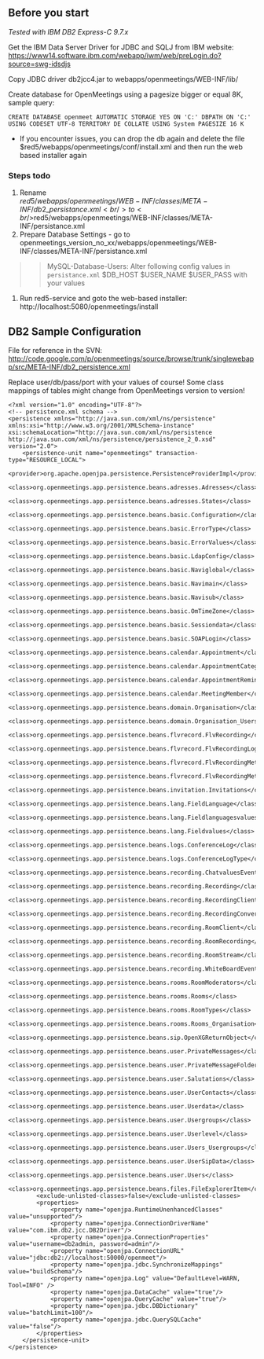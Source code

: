 ## Before you start ##

_Tested with IBM DB2 Express-C 9.7.x_

Get the IBM Data Server Driver for JDBC and SQLJ from IBM website: https://www14.software.ibm.com/webapp/iwm/web/preLogin.do?source=swg-idsdjs

Copy JDBC driver db2jcc4.jar to webapps/openmeetings/WEB-INF/lib/

Create database for OpenMeetings using a pagesize bigger or equal 8K, sample query:
```
CREATE DATABASE openmeet AUTOMATIC STORAGE YES ON 'C:' DBPATH ON 'C:' USING CODESET UTF-8 TERRITORY DE COLLATE USING System PAGESIZE 16 K
```

  * If you encounter issues, you can drop the db again and delete the file $red5/webapps/openmeetings/conf/install.xml and then run the web based installer again

### Steps todo ###
  1. Rename<br />$red5/webapps/openmeetings/WEB-INF/classes/META-INF/db2\_persistance.xml<br />to<br />$red5/webapps/openmeetings/WEB-INF/classes/META-INF/persistance.xml
  1. Prepare Database Settings - go to openmeetings\_version\_no\_xx/webapps/openmeetings/WEB-INF/classes/META-INF/persistance.xml
> > MySQL-Database-Users: Alter following config values in `persistance.xml` $DB\_HOST $USER\_NAME $USER\_PASS with your values
  1. Run red5-service and goto the web-based installer: http://localhost:5080/openmeetings/install

## DB2 Sample Configuration ##

File for reference in the SVN:
http://code.google.com/p/openmeetings/source/browse/trunk/singlewebapp/src/META-INF/db2_persistence.xml

Replace user/db/pass/port with your values of course!
Some class mappings of tables might change from OpenMeetings version to version!

```
<?xml version="1.0" encoding="UTF-8"?>
<!-- persistence.xml schema -->
<persistence xmlns="http://java.sun.com/xml/ns/persistence" xmlns:xsi="http://www.w3.org/2001/XMLSchema-instance" xsi:schemaLocation="http://java.sun.com/xml/ns/persistence http://java.sun.com/xml/ns/persistence/persistence_2_0.xsd" version="2.0">
	<persistence-unit name="openmeetings" transaction-type="RESOURCE_LOCAL">
		<provider>org.apache.openjpa.persistence.PersistenceProviderImpl</provider>
		<class>org.openmeetings.app.persistence.beans.adresses.Adresses</class>
		<class>org.openmeetings.app.persistence.beans.adresses.States</class>
		<class>org.openmeetings.app.persistence.beans.basic.Configuration</class>
		<class>org.openmeetings.app.persistence.beans.basic.ErrorType</class>
		<class>org.openmeetings.app.persistence.beans.basic.ErrorValues</class>
		<class>org.openmeetings.app.persistence.beans.basic.LdapConfig</class>
		<class>org.openmeetings.app.persistence.beans.basic.Naviglobal</class>
		<class>org.openmeetings.app.persistence.beans.basic.Navimain</class>
		<class>org.openmeetings.app.persistence.beans.basic.Navisub</class>
		<class>org.openmeetings.app.persistence.beans.basic.OmTimeZone</class>
		<class>org.openmeetings.app.persistence.beans.basic.Sessiondata</class>
		<class>org.openmeetings.app.persistence.beans.basic.SOAPLogin</class>
		<class>org.openmeetings.app.persistence.beans.calendar.Appointment</class>
		<class>org.openmeetings.app.persistence.beans.calendar.AppointmentCategory</class>
		<class>org.openmeetings.app.persistence.beans.calendar.AppointmentReminderTyps</class>
		<class>org.openmeetings.app.persistence.beans.calendar.MeetingMember</class>
		<class>org.openmeetings.app.persistence.beans.domain.Organisation</class>
		<class>org.openmeetings.app.persistence.beans.domain.Organisation_Users</class>
		<class>org.openmeetings.app.persistence.beans.flvrecord.FlvRecording</class>
		<class>org.openmeetings.app.persistence.beans.flvrecord.FlvRecordingLog</class>
		<class>org.openmeetings.app.persistence.beans.flvrecord.FlvRecordingMetaData</class>
		<class>org.openmeetings.app.persistence.beans.flvrecord.FlvRecordingMetaDelta</class>
		<class>org.openmeetings.app.persistence.beans.invitation.Invitations</class>
		<class>org.openmeetings.app.persistence.beans.lang.FieldLanguage</class>
		<class>org.openmeetings.app.persistence.beans.lang.Fieldlanguagesvalues</class>
		<class>org.openmeetings.app.persistence.beans.lang.Fieldvalues</class>
		<class>org.openmeetings.app.persistence.beans.logs.ConferenceLog</class>
		<class>org.openmeetings.app.persistence.beans.logs.ConferenceLogType</class>
		<class>org.openmeetings.app.persistence.beans.recording.ChatvaluesEvent</class>
		<class>org.openmeetings.app.persistence.beans.recording.Recording</class>
		<class>org.openmeetings.app.persistence.beans.recording.RecordingClient</class>
		<class>org.openmeetings.app.persistence.beans.recording.RecordingConversionJob</class>
		<class>org.openmeetings.app.persistence.beans.recording.RoomClient</class>
		<class>org.openmeetings.app.persistence.beans.recording.RoomRecording</class>
		<class>org.openmeetings.app.persistence.beans.recording.RoomStream</class>
		<class>org.openmeetings.app.persistence.beans.recording.WhiteBoardEvent</class>
		<class>org.openmeetings.app.persistence.beans.rooms.RoomModerators</class>
		<class>org.openmeetings.app.persistence.beans.rooms.Rooms</class>
		<class>org.openmeetings.app.persistence.beans.rooms.RoomTypes</class>
		<class>org.openmeetings.app.persistence.beans.rooms.Rooms_Organisation</class>
		<class>org.openmeetings.app.persistence.beans.sip.OpenXGReturnObject</class>
		<class>org.openmeetings.app.persistence.beans.user.PrivateMessages</class>
		<class>org.openmeetings.app.persistence.beans.user.PrivateMessageFolder</class>
		<class>org.openmeetings.app.persistence.beans.user.Salutations</class>
		<class>org.openmeetings.app.persistence.beans.user.UserContacts</class>
		<class>org.openmeetings.app.persistence.beans.user.Userdata</class>
		<class>org.openmeetings.app.persistence.beans.user.Usergroups</class>
		<class>org.openmeetings.app.persistence.beans.user.Userlevel</class>
		<class>org.openmeetings.app.persistence.beans.user.Users_Usergroups</class>
		<class>org.openmeetings.app.persistence.beans.user.UserSipData</class>
		<class>org.openmeetings.app.persistence.beans.user.Users</class>
		<class>org.openmeetings.app.persistence.beans.files.FileExplorerItem</class>
		<exclude-unlisted-classes>false</exclude-unlisted-classes>
		<properties>
			<property name="openjpa.RuntimeUnenhancedClasses" value="unsupported"/>
			<property name="openjpa.ConnectionDriverName" value="com.ibm.db2.jcc.DB2Driver"/>
			<property name="openjpa.ConnectionProperties" value="username=db2admin, password=admin"/>
			<property name="openjpa.ConnectionURL" value="jdbc:db2://localhost:50000/openmeet"/>
			<property name="openjpa.jdbc.SynchronizeMappings" value="buildSchema"/>
			<property name="openjpa.Log" value="DefaultLevel=WARN, Tool=INFO" />
			<property name="openjpa.DataCache" value="true"/>
			<property name="openjpa.QueryCache" value="true"/> 
			<property name="openjpa.jdbc.DBDictionary"  value="batchLimit=100"/> 
			<property name="openjpa.jdbc.QuerySQLCache"  value="false"/>
		</properties>
	</persistence-unit>
</persistence>
```